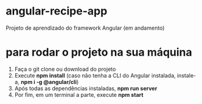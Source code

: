 # angular-recipe-app

Projeto de aprendizado do framework Angular (em andamento)

# para rodar o projeto na sua máquina

1. Faça o git clone ou download do projeto
2. Execute **npm install** (caso não tenha a CLI do Angular instalada, instale-a, **npm i -g @angular/cli**)
3. Após todas as dependências instaladas, **npm run server**
4. Por fim, em um terminal a parte, execute **npm start**
